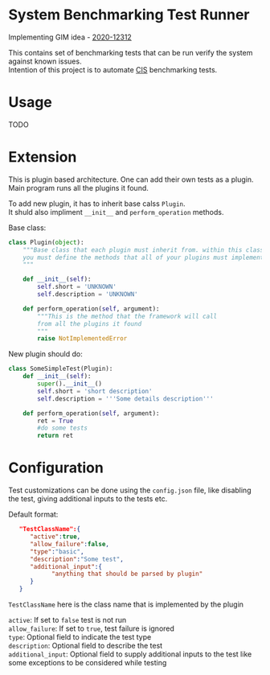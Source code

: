 # System Benchmarking Test Runner

Implementing GIM idea - [2020-12312](https://gim.net.nokia.com/servlet/hype/IMT?documentTableId=6414346273185627169&userAction=Browse&templateName=&documentId=9f22964de54ba0c5b869b9404d5e8978)


This contains set of benchmarking tests that can be run verify the system against known issues.\
Intention of this project is to automate [CIS](https://www.cisecurity.org/cis-benchmarks/) benchmarking tests.


# Usage

TODO

# Extension

This is plugin based architecture.
One can add their own tests as a plugin. Main program runs all the plugins it found.

To add new plugin, it has to inherit base calss `Plugin`.\
It shuld also impliment `__init__` and `perform_operation` methods.

Base class:
```python
class Plugin(object):
    """Base class that each plugin must inherit from. within this class
    you must define the methods that all of your plugins must implement
    """

    def __init__(self):
        self.short = 'UNKNOWN'
        self.description = 'UNKNOWN'

    def perform_operation(self, argument):
        """This is the method that the framework will call
        from all the plugins it found
        """
        raise NotImplementedError
```

New plugin should do:

```python
class SomeSimpleTest(Plugin):
    def __init__(self):
        super().__init__()
        self.short = 'short description'
        self.description = '''Some details description'''

    def perform_operation(self, argument):
        ret = True
        #do some tests
        return ret
```

# Configuration

Test customizations can be done using the `config.json` file, like disabling the test, giving additional inputs to the tests etc.

Default format:

```json
   "TestClassName":{
      "active":true,
      "allow_failure":false,
      "type":"basic",
      "description":"Some test",
      "additional_input":{
            "anything that should be parsed by plugin"
      }
   }
```
`TestClassName` here is the class name that is implemented by the plugin

`active`: If set to `false` test is not run\
`allow_failure`: If set to `true`, test failure is ignored\
`type`: Optional field to indicate the test type\
`description`: Optional field to describe the test\
`additional_input`: Optional field to supply additional inputs to the test like some exceptions to be considered while testing
